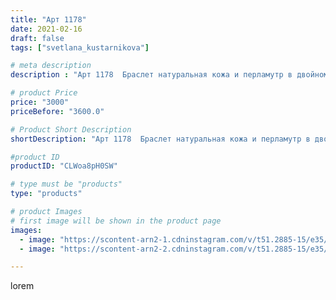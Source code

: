 ```yaml
---
title: "Арт 1178"
date: 2021-02-16
draft: false
tags: ["svetlana_kustarnikova"]

# meta description
description : "Арт 1178  Браслет натуральная кожа и перламутр в двойном кольце. Фурнитура противо алергенная."

# product Price
price: "3000"
priceBefore: "3600.0"

# Product Short Description
shortDescription: "Арт 1178  Браслет натуральная кожа и перламутр в двойном кольце. Фурнитура противо алергенная."

#product ID
productID: "CLWoa8pH0SW"

# type must be "products"
type: "products"

# product Images
# first image will be shown in the product page
images:
  - image: "https://scontent-arn2-1.cdninstagram.com/v/t51.2885-15/e35/150757794_693715054636038_333467991420211603_n.jpg?se=7&tp=1&_nc_ht=scontent-arn2-1.cdninstagram.com&_nc_cat=106&_nc_ohc=SV-so7nqE1sAX9cEv5Z&oh=b8a07d36ece5251e5a8ff09fe36e7565&oe=606AC046&ig_cache_key=MjUxMDM3MTYxMjUwNTU4NzAzNA%3D%3D.2"
  - image: "https://scontent-arn2-2.cdninstagram.com/v/t51.2885-15/e35/150290022_421350918975380_97211299984949619_n.jpg?se=7&tp=1&_nc_ht=scontent-arn2-2.cdninstagram.com&_nc_cat=108&_nc_ohc=HtZfbg8nxKsAX-rM81x&oh=920347d89e6d44839979c89890266d51&oe=606AF8E1&ig_cache_key=MjUxMDM3MTYxMjQ5NzI3ODMxNg%3D%3D.2"

---
```

lorem
